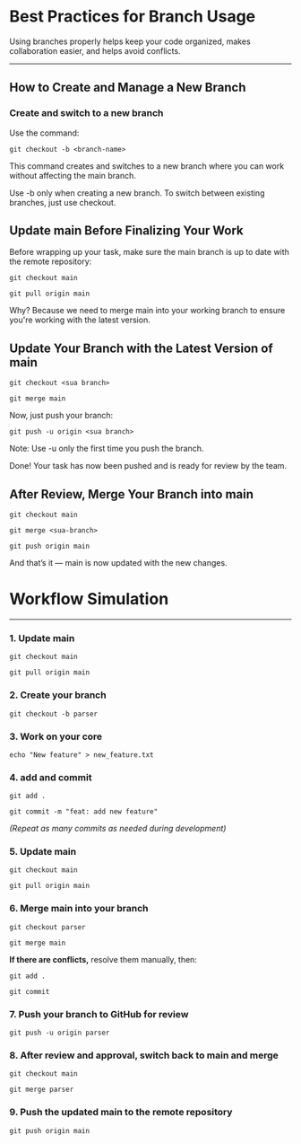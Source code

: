 # Best Practices for Branch Usage

Using branches properly helps keep your code organized, makes collaboration easier, and helps avoid conflicts.

---

## How to Create and Manage a New Branch

### Create and switch to a new branch
Use the command:

```
git checkout -b <branch-name>
```

This command creates and switches to a new branch where you can work without affecting the main branch.

Use -b only when creating a new branch. To switch between existing branches, just use checkout.

## Update main Before Finalizing Your Work

Before wrapping up your task, make sure the main branch is up to date with the remote repository:
```
git checkout main
```
```
git pull origin main
```
Why?
Because we need to merge main into your working branch to ensure you're working with the latest version.

## Update Your Branch with the Latest Version of main
```
git checkout <sua branch>
```
```
git merge main
```

Now, just push your branch:
```
git push -u origin <sua branch>
```

Note: Use -u only the first time you push the branch.

Done! Your task has now been pushed and is ready for review by the team.

## After Review, Merge Your Branch into main
```
git checkout main
```
```
git merge <sua-branch>
```
```
git push origin main
```

And that’s it — main is now updated with the new changes.

# Workflow Simulation

---

### 1.  Update main

`git checkout main`

`git pull origin main`

### 2. Create your branch

`git checkout -b parser`

### 3. Work on your core

`echo "New feature" > new_feature.txt`

### 4. add and commit

`git add .`

`git commit -m "feat: add new feature"`

_(Repeat as many commits as needed during development)_

### 5. Update main

`git checkout main`

`git pull origin main`

### 6.  Merge main into your branch

`git checkout parser`

`git merge main`

**If there are conflicts,** resolve them manually, then:

`git add .`

`git commit`

### 7.  Push your branch to GitHub for review

`git push -u origin parser`

### 8. After review and approval, switch back to main and merge

`git checkout main`

`git merge parser`

### 9. Push the updated main to the remote repository

`git push origin main`